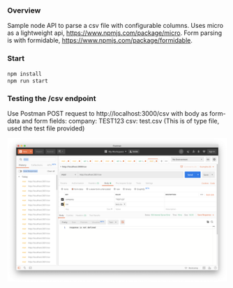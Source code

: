 ### Overview
Sample node API to parse a csv file with configurable columns. Uses micro as a lightweight api, https://www.npmjs.com/package/micro. Form parsing is with formidable, https://www.npmjs.com/package/formidable.

### Start
```
npm install
npm run start
```

### Testing the /csv endpoint
Use Postman POST request to http://localhost:3000/csv
with body as form-data and form fields:
    company: TEST123
    csv: test.csv (This is of type file, used the test file provided)

![image](https://github.com/chase-martin/csv-parsing-api/blob/master/testing-api.png?raw=true)